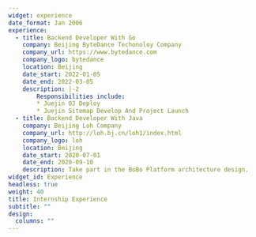 ```yaml
---
widget: experience
date_format: Jan 2006
experience:
  - title: Backend Developer With Go
    company: Beijing ByteDance Techonoloy Company
    company_url: https://www.bytedance.com
    company_logo: bytedance
    location: Beijing
    date_start: 2022-01-05
    date_end: 2022-03-05
    description: |-2
        Responsibilities include:
        * Juejin OJ Deploy
        * Juejin Sitemap Develop And Project Launch
  - title: Backend Developer With Java
    company: Beijing Loh Company
    company_url: http://loh.bj.cn/loh1/index.html
    company_logo: loh
    location: Beijing
    date_start: 2020-07-01
    date_end: 2020-09-10
    description: Take part in the BoBo Platform architecture design.
widget_id: Experience
headless: true
weight: 40
title: Internship Experience
subtitle: ""
design:
  columns: ""
---
```

